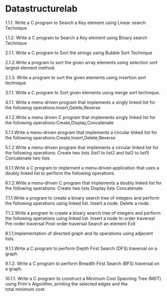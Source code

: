 # Datastructurelab
1.1.1. Write a C program to Search a Key element using Linear search Technique

1.1.2. Write a C program to Search a Key element using Binary search Technique

2.1.1. Write a C program to Sort the strings using Bubble Sort Technique

2.1.2.Write a program to sort the given array elements using selection sort largest element method.

2.1.3. Write a program to sort the given elements using insertion sort technique.

3.1.1. Write a C program to Sort given elements using merge sort technique.

4.1.1. Write a menu-driven program that implements a singly linked list for the following operations:Insert,Delete,Reverse

4.1.2.Write a menu driven C program that implements singly linked list for the following operations:Create,Display,Concatenate

5.1.1.Write a menu-driven program that implements a circular linked list for the following operations:Create,Insert,Delete,Reverse

5.1.2.Write a menu-driven program that implements a circular linked list for the following operations: Create two lists (list1 to list2 and list2 to list1) Concatenate two lists

6.1.1.Write a C program to implement a menu-driven application that uses a doubly linked list to perform the following operations.

6.1.2.Write a menu-driven C program that implements a doubly linked list for the following operations: Create two lists Display lists Concatenate

7.1.1.Write a program to create a binary search tree of integers and perform the following operations using linked list. Insert a node. Delete a node.

7.1.2.Write a program to create a binary search tree of integers and perform the following operations using linked list. Insert a node In-order traversal Pre-order traversal Post-order traversal Search an element Exit

8.1.1.Implementation of directed graph and its operations using adjacent lists.

9.1.1.Write a C program to perform Depth First Search (DFS) traversal on a graph.

9.1.2. Write a C program to perform Breadth First Search (BFS) traversal on a graph.

10.1.1. Write a C program to construct a Minimum Cost Spanning Tree (MST) using Prim's Algorithm, printing the selected edges and the total minimum cost.
